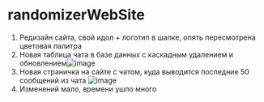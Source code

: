 # randomizerWebSite

1) Редизайн сайта, свой идол + логотип в шапке, опять пересмотрена цветовая палитра
2) Новая таблица чата в базе данных с каскадным удалением и обновлением![image](https://user-images.githubusercontent.com/79045972/143849196-4ead25af-efa5-4763-806f-c927d29a5b11.png)
3) Новая страничка на сайте с чатом, куда выводится последние 50 сообщений из чата ![image](https://user-images.githubusercontent.com/79045972/143849565-0da36217-0360-469d-ba5d-8592fc716777.png)
4) Изменений мало, времени ушло много

